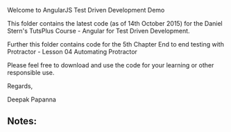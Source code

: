 Welcome to AngularJS Test Driven Development Demo

This folder contains the latest code (as of 14th October 2015) for the Daniel Stern's TutsPlus Course - Angular for Test Driven Development.

Further this folder contains code for the 5th Chapter End to end testing with Protractor  - Lesson 04 Automating Protractor 

Please feel free to download and use the code for your learning or other responsible use.

Regards, 

Deepak Papanna

Notes:
-------
